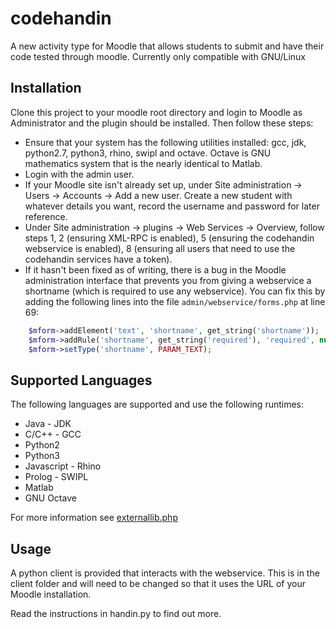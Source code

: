 codehandin
==========

A new activity type for Moodle that allows students to submit and have their code tested through moodle. Currently only compatible with GNU/Linux

Installation
------------
Clone this project to your moodle root directory and login to Moodle as Administrator and the plugin should be installed. Then follow these steps:


* Ensure that your system has the following utilities installed: gcc, jdk, python2.7, python3, rhino, swipl and octave. Octave is GNU mathematics system that is the nearly identical to Matlab.
* Login with the admin user. 
* If your Moodle site isn't already set up, under Site administration -> Users -> Accounts -> Add  a new user. Create a new student with whatever details you want, record the username and password for later reference.
* Under Site administration -> plugins -> Web Services -> Overview, follow steps 1, 2 (ensuring XML-RPC is enabled), 5 (ensuring the codehandin webservice is enabled), 8 (ensuring all users that need to use the codehandin services have a token).
* If it hasn't been fixed as of writing, there is a bug in the Moodle administration interface that prevents you from giving a webservice a shortname (which is required to use any webservice). You can fix this by adding the following lines into the file `admin/webservice/forms.php` at line 69:

```php
    $mform->addElement('text', 'shortname', get_string('shortname'));
    $mform->addRule('shortname', get_string('required'), 'required', null, 'client');
    $mform->setType('shortname', PARAM_TEXT);
```

Supported Languages
-------------------
The following languages are supported and use the following runtimes:

* Java - JDK
* C/C++ - GCC
* Python2
* Python3
* Javascript - Rhino
* Prolog - SWIPL
* Matlab
* GNU Octave

For more information see [externallib.php](local/codehandinws/externallib.php#L177)

Usage
-----

A python client is provided that interacts with the webservice. This is in the client folder and will need to be changed so that it uses the URL of your Moodle installation.

Read the instructions in handin.py to find out more.